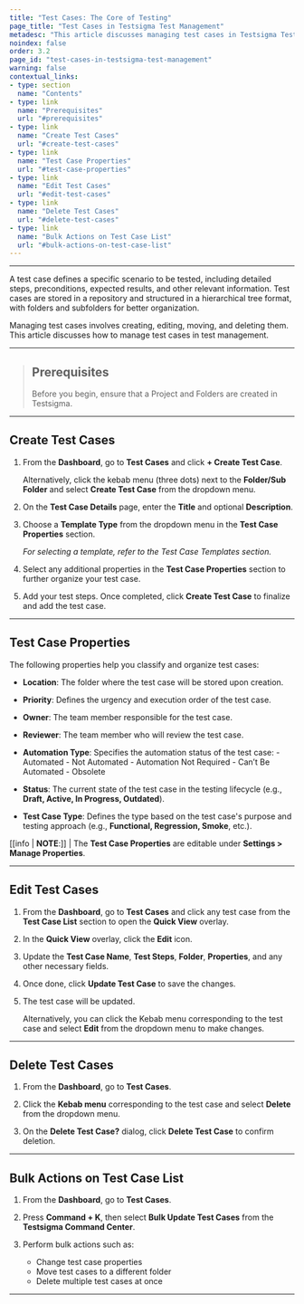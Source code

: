 ```yaml
---
title: "Test Cases: The Core of Testing"
page_title: "Test Cases in Testsigma Test Management"
metadesc: "This article discusses managing test cases in Testsigma Test Management | Managing test cases involves creating, editing, moving, and deleting them in test management"
noindex: false
order: 3.2
page_id: "test-cases-in-testsigma-test-management"
warning: false
contextual_links:
- type: section
  name: "Contents"
- type: link
  name: "Prerequisites"
  url: "#prerequisites"
- type: link
  name: "Create Test Cases"
  url: "#create-test-cases"
- type: link
  name: "Test Case Properties"
  url: "#test-case-properties"
- type: link
  name: "Edit Test Cases"
  url: "#edit-test-cases"
- type: link
  name: "Delete Test Cases"
  url: "#delete-test-cases"
- type: link
  name: "Bulk Actions on Test Case List"
  url: "#bulk-actions-on-test-case-list"
---
```


---

A test case defines a specific scenario to be tested, including detailed steps, preconditions, expected results, and other relevant information. Test cases are stored in a repository and structured in a hierarchical tree format, with folders and subfolders for better organization. 

Managing test cases involves creating, editing, moving, and deleting them. This article discusses how to manage test cases in test management. 

---

> ## **Prerequisites**
> 
> Before you begin, ensure that a Project and Folders are created in Testsigma.

---

## **Create Test Cases**

1. From the **Dashboard**, go to **Test Cases** and click **+ Create Test Case**.

   Alternatively, click the kebab menu (three dots) next to the **Folder/Sub Folder** and select **Create Test Case** from the dropdown menu.


2. On the **Test Case Details** page, enter the **Title** and optional **Description**.


3. Choose a **Template Type** from the dropdown menu in the **Test Case Properties** section.

   *For selecting a template, refer to the Test Case Templates section.*

4. Select any additional properties in the **Test Case Properties** section to further organize your test case.


5. Add your test steps. Once completed, click **Create Test Case** to finalize and add the test case.

---

## **Test Case Properties**

The following properties help you classify and organize test cases:

- **Location**: The folder where the test case will be stored upon creation.

- **Priority**: Defines the urgency and execution order of the test case.

- **Owner**: The team member responsible for the test case.

- **Reviewer**: The team member who will review the test case.

- **Automation Type**: Specifies the automation status of the test case:
      - Automated
      - Not Automated
      - Automation Not Required
      - Can’t Be Automated
      - Obsolete

- **Status**: The current state of the test case in the testing lifecycle (e.g., **Draft, Active, In Progress, Outdated**).

- **Test Case Type**: Defines the type based on the test case's purpose and testing approach (e.g., **Functional, Regression, Smoke**, etc.).

[[info | **NOTE**:]]
| The **Test Case Properties** are editable under **Settings > Manage Properties**.

---

## **Edit Test Cases** 

1. From the **Dashboard**, go to **Test Cases** and click any test case from the **Test Case List** section to open the **Quick View** overlay.

2. In the **Quick View** overlay, click the **Edit** icon.

3. Update the **Test Case Name**, **Test Steps**, **Folder**, **Properties**, and any other necessary fields. 

4. Once done, click **Update Test Case** to save the changes.

5. The test case will be updated.

   Alternatively, you can click the Kebab menu corresponding to the test case and select **Edit** from the dropdown menu to make changes.

---

## **Delete Test Cases**

1. From the **Dashboard**, go to **Test Cases**.

2. Click the **Kebab menu** corresponding to the test case and select **Delete** from the dropdown menu.

3. On the **Delete Test Case?** dialog, click **Delete Test Case** to confirm deletion.

---

## **Bulk Actions on Test Case List**

1. From the **Dashboard**, go to **Test Cases**.

2. Press **Command + K**, then select **Bulk Update Test Cases** from the **Testsigma Command Center**.

3. Perform bulk actions such as:
      - Change test case properties
      - Move test cases to a different folder
      - Delete multiple test cases at once

---